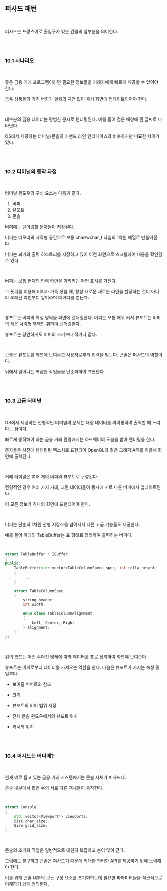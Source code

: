 ## 퍼사드 패턴

</br>

퍼사드는 프랑스어로 출입구가 있는 건물의 앞부분을 의미한다.

</br>
</br>

### 10.1 시나리오

</br>

좋은 금융 거래 프로그램이라면 필요한 정보들을 거래자에게 빠르게 제공할 수 있어야 한다.

금융 상품들의 가격 변화가 일체의 지연 없이 즉시 화면에 업데이트되어야 한다.

</br>

대부분의 금융 데이터는 평범한 문자로 렌더링된다. 예를 들어 검은 배경에 흰 글씨로 나타난다.

OS에서 제공하는 터미널/콘솔의 커맨드 라인 인터페이스와 비슷하지만 미묘한 차이가 있다.

</br>
</br>

### 10.2 터미널의 동작 과정

</br>

터미널 윈도우의 구성 요소는 다음과 같다.

1. 버퍼
2. 뷰포트
3. 콘솔

버퍼에는 렌더링할 문자들이 저장된다.

버퍼는 메모리의 사각형 공간으로 보통 char/wchar_t 타입의 1차원 배열로 만들어진다.

버퍼는 과거의 출력 히스토리를 저장하고 있어 이전 화면으로 스크롤하여 내용을 확인할 수 있다.

</br>

버퍼는 보통 현재의 입력 라인을 가리키는 어떤 표시를 가진다.

그 푯디를 이용해 버퍼가 가득 찼을 때, 항상 새로운 새로운 라인을 할당하는 것이 아니라 오래된 라인부터 덮어쓰며 데이터를 받는다.

</br>

뷰포트는 버퍼의 특정 영역을 화면에 렌더링한다. 버퍼는 보통 매우 커서 뷰포트는 버퍼의 작은 사각형 영역만 취하여 렌더링한다.

뷰포트는 당연하게도 버퍼의 크기보다 작거나 같다.

</br>

콘솔은 뷰포트를 화면에 보여주고 사용자로부터 입력을 받는다. 콘솔은 퍼사드의 역할이다.

뒤에서 일어나는 복잡한 작업들을 단순화하여 표현한다.

</br>
</br>

### 10.3 고급 터미널

</br>

OS에서 제공하는 전형적인 터미널의 문제는 대량 데이터를 파이핑하여 출력할 때 느리다는 점이다.

빠르게 동작해야 하는 금융 거래 환경에서는 하드웨어의 도움을 받아 렌더링을 한다.

문자들은 사전에 렌더링된 텍스처로 표현되어 OpenGL과 같은 그래픽 API를 이용해 화면에 출력된다.

</br>

거래 터미널은 여러 개의 버퍼와 뷰포트로 구성된다.

전형적인 경우 여러 가지 거래, 교환 데이터들이 동시에 서로 다른 버퍼에서 업데이트된다.

이 모든 정보가 하나의 화면에 표현되어야 한다.

</br>

버퍼는 단순히 1차원 선형 저장소를 넘어서서 다른 고급 기능들도 제공한다.

예를 들어 아래의 TableBuffer는 표 형태로 정리하여 출력하는 버퍼다.

</br>

```C++
struct TableBuffer : IBuffer
{
public:
    TableBuffer(std::vector<TableColumnSpec> spec, int totla_height)
    {
        ...
    }

    struct TableColumnSpec
    {
        string header;
        int width;

        enum class TableColumnAlignment
        {
            Left, Center, Right
        } alignment;
    }
};
```
</br>

위의 코드는 어떤 주어진 명세에 따라 데이터를 표로 정리하여 화면에 보여준다.

뷰포트는 버퍼로부터 데이터를 가져오는 역할을 한다. 다음은 뷰포트가 가지는 속성 중 일부다.

* 보여줄 버퍼로의 참조

* 크기

* 뷰포트의 버퍼 범위 지정

* 전체 콘솔 윈도우에서의 뷰포트 위치

* 커서의 위치

</br>
</br>

### 10.4 퍼사드는 어디에?

</br>

현재 예로 들고 있는 금융 거래 시스템에서는 콘솔 자체가 퍼사드다.

콘솔 내부에서 많은 수의 서로 다른 객체들이 동작한다.

</br>

```C++
struct Console
{
    std::vector<Viewport*> viewports;
    Size char_size;
    Size grid_size;
}
```
</br>

콘솔의 초기화 작업은 일반적으로 대단히 복잡하고 손이 많이 간다.

그럼에도 불구하고 콘솔은 퍼사드기 때문에 최대한 편리한 API를 제공하기 위해 노력해야 한다.

이를 위해 콘솔 내부의 모든 구성 요소를 초기화하는데 필요한 파라미터들을 직관적으로 이해하기 쉽게 정의한다.
